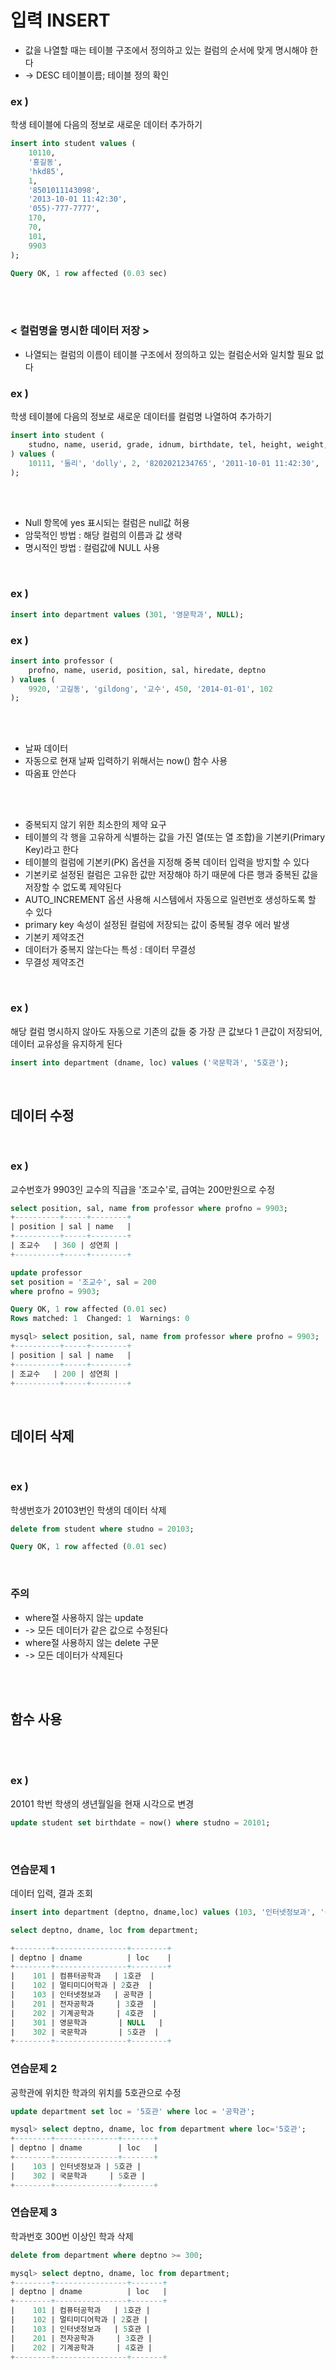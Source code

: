 # 입력 INSERT

- 값을 나열할 때는 테이블 구조에서 정의하고 있는 컬럼의 순서에 맞게 명시해야 한다
- -> DESC 테이블이름;    테이블 정의 확인


### ex )
학생 테이블에 다음의 정보로 새로운 데이터 추가하기
```sql
insert into student values (
    10110,
    '홍길동',
    'hkd85',
    1,
    '8501011143098',
    '2013-10-01 11:42:30',
    '055)-777-7777',
    170,
    70,
    101,
    9903
);

Query OK, 1 row affected (0.03 sec)
```

<br/> <br/>

### < 컬럼명을 명시한 데이터 저장 >
- 나열되는 컬럼의 이름이 테이블 구조에서 정의하고 있는 컬럼순서와 일치할 필요 없다


### ex )
학생 테이블에 다음의 정보로 새로운 데이터를 컬럼명 나열하여 추가하기
```sql
insert into student (
    studno, name, userid, grade, idnum, birthdate, tel, height, weight, deptno, profno
) values (
    10111, '둘리', 'dolly', 2, '8202021234765', '2011-10-01 11:42:30', '02)-123-2345', 170, 70, 101, 9903
);
```

<br/> <br/>
- Null 항목에 yes 표시되는 컬럼은 null값 허용
- 암묵적인 방법 : 해당 컬럼의 이름과 값 생략
- 명시적인 방법 : 컬럼값에 NULL 사용
<br/>

### ex )
```sql
insert into department values (301, '영문학과', NULL);
```


### ex )
```sql
insert into professor (
    profno, name, userid, position, sal, hiredate, deptno
) values (
    9920, '고길동', 'gildong', '교수', 450, '2014-01-01', 102
);
```


<br/> <br/>
- 날짜 데이터
- 자동으로 현재 날짜 입력하기 위해서는 now() 함수 사용
- 따옴표 안쓴다
  

<br/> <br/>
- 중복되지 않기 위한 최소한의 제약 요구
- 테이블의 각 행을 고유하게 식별하는 값을 가진 열(또는 열 조합)을 기본키(Primary Key)라고 한다
- 테이블의 컬럼에 기본키(PK) 옵션을 지정해 중복 데이터 입력을 방지할 수 있다
- 기본키로 설정된 컬럼은 고유한 값만 저장해야 하기 때문에 다른 행과 중복된 값을 저장할 수 없도록 제약된다
- AUTO_INCREMENT 옵션 사용해 시스템에서 자동으로 일련번호 생성하도록 할 수 있다
- primary key 속성이 설정된 컬럼에 저장되는 값이 중복될 경우 에러 발생
- 기본키 제약조건
- 데이터가 중복지 않는다는 특성 : 데이터 무결성
- 무결성 제약조건

<br/>

### ex )
해당 컬럼 명시하지 않아도 자동으로 기존의 값들 중 가장 큰 값보다 1 큰값이 저장되어, 데이터 교유성을 유지하게 된다
```sql
insert into department (dname, loc) values ('국문학과', '5호관');
```

<br/>

## 데이터 수정

<br/>

### ex )
교수번호가 9903인 교수의 직급을 '조교수'로, 급여는 200만원으로 수정
```sql
select position, sal, name from professor where profno = 9903;
+----------+-----+--------+
| position | sal | name   |
+----------+-----+--------+
| 조교수   | 360 | 성연희 |
+----------+-----+--------+

update professor 
set position = '조교수', sal = 200  
where profno = 9903;

Query OK, 1 row affected (0.01 sec)
Rows matched: 1  Changed: 1  Warnings: 0

mysql> select position, sal, name from professor where profno = 9903;
+----------+-----+--------+
| position | sal | name   |
+----------+-----+--------+
| 조교수   | 200 | 성연희 |
+----------+-----+--------+
```

<br/>

## 데이터 삭제

<br/>

### ex )
학생번호가 20103번인 학생의 데이터 삭제
```sql
delete from student where studno = 20103;

Query OK, 1 row affected (0.01 sec)
```

<br/>

###  주의
- where절 사용하지 않는 update
- -> 모든 데이터가 같은 값으로 수정된다
- where절 사용하지 않는 delete 구문
- -> 모든 데이터가 삭제된다

<br/> <br/>


## 함수 사용

<br/> <br/>

### ex )
20101 학번 학생의 생년월일을 현재 시각으로 변경
```sql
update student set birthdate = now() where studno = 20101;
```

<br/>

### 연습문제 1
데이터 입력, 결과 조회
```sql
insert into department (deptno, dname,loc) values (103, '인터넷정보과', '공학관');

select deptno, dname, loc from department;

+--------+----------------+--------+
| deptno | dname          | loc    |
+--------+----------------+--------+
|    101 | 컴퓨터공학과   | 1호관  |
|    102 | 멀티미디어학과 | 2호관  |
|    103 | 인터넷정보과   | 공학관 |
|    201 | 전자공학과     | 3호관  |
|    202 | 기계공학과     | 4호관  |
|    301 | 영문학과       | NULL   |
|    302 | 국문학과       | 5호관  |
+--------+----------------+--------+
```


### 연습문제 2
공학관에 위치한 학과의 위치를 5호관으로 수정
```sql
update department set loc = '5호관' where loc = '공학관';

mysql> select deptno, dname, loc from department where loc='5호관';
+--------+--------------+-------+
| deptno | dname        | loc   |
+--------+--------------+-------+
|    103 | 인터넷정보과 | 5호관 |
|    302 | 국문학과     | 5호관 |
+--------+--------------+-------+
```

### 연습문제 3
학과번호 300번 이상인 학과 삭제
```sql
delete from department where deptno >= 300;

mysql> select deptno, dname, loc from department;
+--------+----------------+-------+
| deptno | dname          | loc   |
+--------+----------------+-------+
|    101 | 컴퓨터공학과   | 1호관 |
|    102 | 멀티미디어학과 | 2호관 |
|    103 | 인터넷정보과   | 5호관 |
|    201 | 전자공학과     | 3호관 |
|    202 | 기계공학과     | 4호관 |
+--------+----------------+-------+
```
